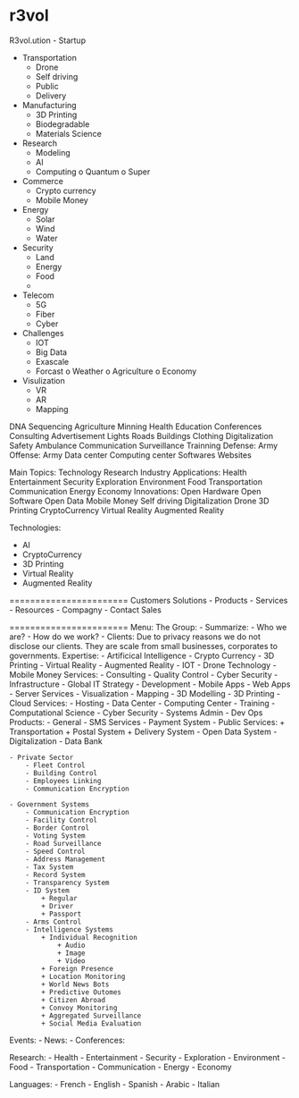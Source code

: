 # r3vol
R3vol.ution - Startup

- Transportation
	+ Drone
	+ Self driving
	+ Public
	+ Delivery
- Manufacturing
	+ 3D Printing
	+ Biodegradable
	+ Materials Science
- Research
	+ Modeling
	+ AI
	+ Computing
		o Quantum
		o Super
- Commerce
	+ Crypto currency
	+ Mobile Money
- Energy
	+ Solar
	+ Wind
	+ Water
- Security
	+ Land
	+ Energy
	+ Food
	+ 
- Telecom
	+ 5G
	+ Fiber
	+ Cyber
- Challenges
	+ IOT
	+ Big Data
	+ Exascale
	+ Forcast
		o Weather
		o Agriculture
		o Economy
- Visulization
	+ VR
	+ AR
	+ Mapping

DNA Sequencing
Agriculture
Minning
Health
Education
Conferences
Consulting
Advertisement
Lights
Roads
Buildings
Clothing
Digitalization
Safety
Ambulance
Communication
Surveillance
Trainning
Defense: Army
Offense: Army
Data center
Computing center
Softwares
Websites


Main Topics:
	Technology
	Research
	Industry
Applications:
	Health
	Entertainment
	Security
	Exploration
	Environment
	Food
	Transportation
	Communication
	Energy
	Economy
Innovations:
	Open Hardware
	Open Software
	Open Data
	Mobile Money
	Self driving
	Digitalization
	Drone
	3D Printing
	CryptoCurrency
	Virtual Reality
	Augmented Reality


Technologies:
- AI
- CryptoCurrency
- 3D Printing
- Virtual Reality
- Augmented Reality

=======================
Customers
Solutions
	- 
Products
	- 
Services
	- 
Resources
	- 
Compagny
	- 
Contact Sales

=======================
Menu:
The Group:
	- Summarize:
	- Who we are?
	- How do we work?
	- Clients:
	Due to privacy reasons we do not disclose our clients.
	They are scale from small businesses, corporates to governments.
Expertise:
	- Artificical Intelligence
	- Crypto Currency
	- 3D Printing
	- Virtual Reality
	- Augmented Reality
	- IOT
	- Drone Technology
	- Mobile Money
Services:
	- Consulting
		- Quality Control
		- Cyber Security
		- Infrastructure
		- Global IT Strategy
	- Development
		- Mobile Apps
		- Web Apps
		- Server Services
	- Visualization
		- Mapping
		- 3D Modelling
		- 3D Printing
	- Cloud Services:
		- Hosting
		- Data Center
		- Computing Center
	- Training
		- Computational Science
		- Cyber Security
		- Systems Admin
		- Dev Ops
Products:
	- General
		- SMS Services
		- Payment System
		- Public Services:
			+ Transportation
			+ Postal System
			+ Delivery System
		- Open Data System
		- Digitalization
		- Data Bank

	- Private Sector
		- Fleet Control
		- Building Control
		- Employees Linking
		- Communication Encryption
	
	- Government Systems
		- Communication Encryption
		- Facility Control
		- Border Control
		- Voting System
		- Road Surveillance
		- Speed Control
		- Address Management
		- Tax System
		- Record System
		- Transparency System
		- ID System
			+ Regular
			+ Driver
			+ Passport
		- Arms Control
		- Intelligence Systems
			+ Individual Recognition
				+ Audio
				+ Image
				+ Video
			+ Foreign Presence
			+ Location Monitoring
			+ World News Bots
			+ Predictive Outomes
			+ Citizen Abroad
			+ Convoy Monitoring
			+ Aggregated Surveillance
			+ Social Media Evaluation

Events:
	- News:
	- Conferences:

Research:
	- Health
	- Entertainment
	- Security
	- Exploration
	- Environment
	- Food
	- Transportation
	- Communication
	- Energy
	- Economy

Languages:
	- French
	- English
	- Spanish
	- Arabic
	- Italian




